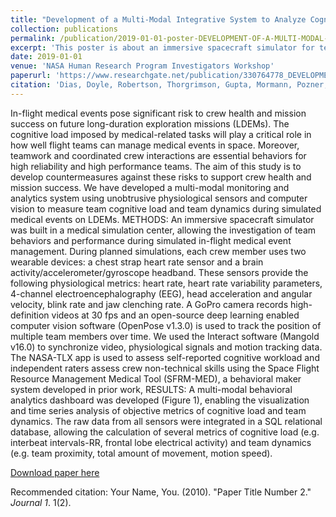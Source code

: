 ```yaml
---
title: "Development of a Multi-Modal Integrative System to Analyze Cognitive Load and Team Dynamics During Medical Event Management on SImulated Long-Duration Space Missions"
collection: publications
permalink: /publication/2019-01-01-poster-DEVELOPMENT-OF-A-MULTI-MODAL-INTEGRATIVE-SYSTEM-TO-ANALYZE-COGNITIVE-LOAD-AND-TEAM-DYNAMICS-DURING-MEDICAL-EVENT-MANAGEMENT-ON-SIMULATED-LONG-DURATION-SPACE-MISSIONS
excerpt: 'This poster is about an immersive spacecraft simulator for team behaviors and performance during medical event management.'
date: 2019-01-01
venue: 'NASA Human Research Program Investigators Workshop'
paperurl: 'https://www.researchgate.net/publication/330764778_DEVELOPMENT_OF_A_MULTI-MODAL_INTEGRATIVE_SYSTEM_TO_ANALYZE_COGNITIVE_LOAD_AND_TEAM_DYNAMICS_DURING_MEDICAL_EVENT_MANAGEMENT_ON_SIMULATED_LONG-DURATION_SPACE_MISSIONS'
citation: 'Dias, Doyle, Robertson, Thorgrimson, Gupta, Mormann, Pozner, Smink, Lipsitz, Musson, Yule. (2019). &quot;Development of a Multi-Modal Integrative System to Analyze Cognitive Load and Team Dynamics During Medical Event Management on SImulated Long-Duration Space Missions&quot; <i>NASA Human Research Program Investigators' Workshop</i>.'
---
```

In-flight medical events pose significant risk to crew health and mission success on future long-duration exploration missions (LDEMs). The cognitive load imposed by medical-related tasks will play a critical role in how well flight teams can manage medical events in space. Moreover, teamwork and coordinated crew interactions are essential behaviors for high reliability and high performance teams. The aim of this study is to develop countermeasures against these risks to support crew health and mission success. We have developed a multi-modal monitoring and analytics system using unobtrusive physiological sensors and computer vision to measure team cognitive load and team dynamics during simulated medical events on LDEMs. METHODS: An immersive spacecraft simulator was built in a medical simulation center, allowing the investigation of team behaviors and performance during simulated in-flight medical event management. During planned simulations, each crew member uses two wearable devices: a chest strap heart rate sensor and a brain activity/accelerometer/gyroscope headband. These sensors provide the following physiological metrics: heart rate, heart rate variability parameters, 4-channel electroencephalography (EEG), head acceleration and angular velocity, blink rate and jaw clenching rate. A GoPro camera records high-definition videos at 30 fps and an open-source deep learning enabled computer vision software (OpenPose v1.3.0) is used to track the position of multiple team members over time. We used the Interact software (Mangold v16.0) to synchronize video, physiological signals and motion tracking data. The NASA-TLX app is used to assess self-reported cognitive workload and independent raters assess crew non-technical skills using the Space Flight Resource Management Medical Tool (SFRM-MED), a behavioral maker system developed in prior work, RESULTS: A multi-modal behavioral analytics dashboard was developed (Figure 1), enabling the visualization and time series analysis of objective metrics of cognitive load and team dynamics. The raw data from all sensors were integrated in a SQL relational database, allowing the calculation of several metrics of cognitive load (e.g. interbeat intervals-RR, frontal lobe electrical activity) and team dynamics (e.g. team proximity, total amount of movement, motion speed).

[Download paper here](https://www.researchgate.net/publication/330764778_DEVELOPMENT_OF_A_MULTI-MODAL_INTEGRATIVE_SYSTEM_TO_ANALYZE_COGNITIVE_LOAD_AND_TEAM_DYNAMICS_DURING_MEDICAL_EVENT_MANAGEMENT_ON_SIMULATED_LONG-DURATION_SPACE_MISSIONS)

Recommended citation: Your Name, You. (2010). "Paper Title Number 2." <i>Journal 1</i>. 1(2).
